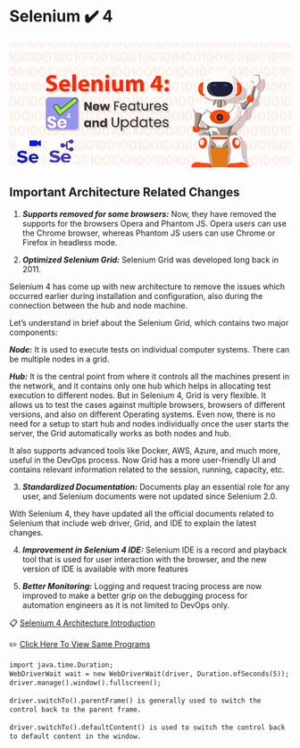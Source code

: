 # Selenium :heavy_check_mark: 4
![alt text](https://github.com/venkywarriors/selenium-4/blob/main/selenium-04.jpg ":mag_right: Keep Exploring :mag:")

## Important Architecture Related Changes

1) ***Supports removed for some browsers:*** Now, they have removed the supports for the browsers Opera and Phantom JS. Opera users can use the Chrome browser, whereas Phantom JS users can use Chrome or Firefox in headless mode.

2) ***Optimized Selenium Grid:*** Selenium Grid was developed long back in 2011.

Selenium 4 has come up with new architecture to remove the issues which occurred earlier during installation and configuration, also during the connection between the hub and node machine.

Let’s understand in brief about the Selenium Grid, which contains two major components:

   ***Node:*** It is used to execute tests on individual computer systems. There can be multiple nodes in a grid.

   ***Hub:*** It is the central point from where it controls all the machines present in the network, and it contains only one hub which helps in allocating test execution to different nodes.
But in Selenium 4, Grid is very flexible. It allows us to test the cases against multiple browsers, browsers of different versions, and also on different Operating systems. Even now, there is no need for a setup to start hub and nodes individually once the user starts the server, the Grid automatically works as both nodes and hub.

It also supports advanced tools like Docker, AWS, Azure, and much more, useful in the DevOps process. Now Grid has a more user-friendly UI and contains relevant information related to the session, running, capacity, etc.

3) ***Standardized Documentation:*** Documents play an essential role for any user, and Selenium documents were not updated since Selenium 2.0.

With Selenium 4, they have updated all the official documents related to Selenium that include web driver, Grid, and IDE to explain the latest changes.

4) ***Improvement in Selenium 4 IDE:*** Selenium IDE is a record and playback tool that is used for user interaction with the browser, and the new version of IDE is available with more features

5) ***Better Monitoring:*** Logging and request tracing process are now improved to make a better grip on the debugging process for automation engineers as it is not limited to DevOps only.

:clipboard: [Selenium 4 Architecture Introduction](https://github.com/venkywarriors/selenium-4/blob/main/Selenium%20WebDriver%204.pdf)

:pencil2: [Click Here To View Same Programs](https://github.com/venkywarriors/selenium-4/tree/main/src/test/java)
```
import java.time.Duration;
WebDriverWait wait = new WebDriverWait(driver, Duration.ofSeconds(5));
driver.manage().window().fullscreen();

driver.switchTo().parentFrame() is generally used to switch the control back to the parent frame.

driver.switchTo().defaultContent() is used to switch the control back to default content in the window.
```
